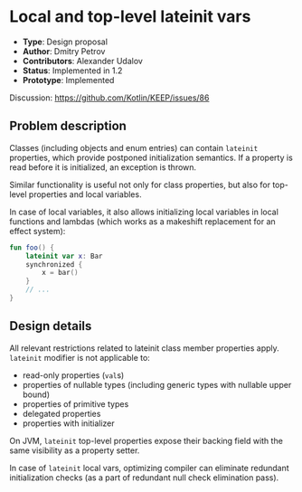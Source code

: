 # Local and top-level lateinit vars

* **Type**: Design proposal
* **Author**: Dmitry Petrov
* **Contributors**: Alexander Udalov
* **Status**: Implemented in 1.2
* **Prototype**: Implemented

Discussion: https://github.com/Kotlin/KEEP/issues/86

## Problem description

Classes (including objects and enum entries) can contain `lateinit` properties, 
which provide postponed initialization semantics. 
If a property is read before it is initialized, an exception is thrown.

Similar functionality is useful not only for class properties, 
but also for top-level properties and local variables.

In case of local variables, it also allows initializing local variables in local
functions and lambdas (which works as a makeshift replacement for an effect system):
```kotlin
fun foo() {
    lateinit var x: Bar
    synchronized { 
        x = bar()
    } 
    // ...
}
```

## Design details

All relevant restrictions related to lateinit class member properties apply.
`lateinit` modifier is not applicable to:
* read-only properties (`val`s)
* properties of nullable types (including generic types with nullable upper bound)
* properties of primitive types
* delegated properties
* properties with initializer

On JVM, `lateinit` top-level properties expose their backing field 
with the same visibility as a property setter. 

In case of `lateinit` local vars, optimizing compiler can eliminate redundant 
initialization checks (as a part of redundant null check elimination pass).
